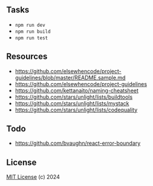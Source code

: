 ## Tasks

- `npm run dev`
- `npm run build`
- `npm run test`

## Resources

- https://github.com/elsewhencode/project-guidelines/blob/master/README.sample.md
- https://github.com/elsewhencode/project-guidelines
- https://github.com/kettanaito/naming-cheatsheet
- https://github.com/stars/unlight/lists/buildtools
- https://github.com/stars/unlight/lists/mystack
- https://github.com/stars/unlight/lists/codequality

## Todo

- https://github.com/bvaughn/react-error-boundary

## License

[MIT License](https://opensource.org/licenses/MIT) (c) 2024
